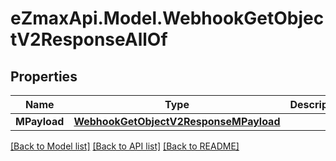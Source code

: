 
# eZmaxApi.Model.WebhookGetObjectV2ResponseAllOf

## Properties

Name | Type | Description | Notes
------------ | ------------- | ------------- | -------------
**MPayload** | [**WebhookGetObjectV2ResponseMPayload**](WebhookGetObjectV2ResponseMPayload.md) |  | 

[[Back to Model list]](../README.md#documentation-for-models)
[[Back to API list]](../README.md#documentation-for-api-endpoints)
[[Back to README]](../README.md)

